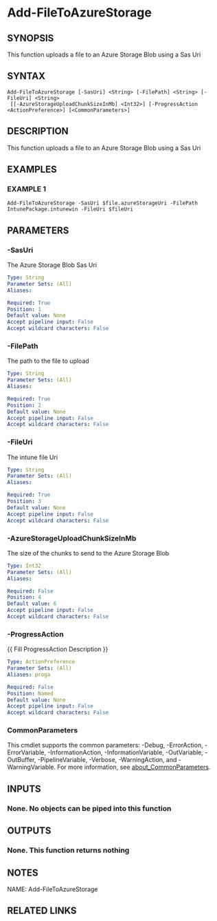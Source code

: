 # Add-FileToAzureStorage

## SYNOPSIS
This function uploads a file to an Azure Storage Blob using a Sas Uri

## SYNTAX

```
Add-FileToAzureStorage [-SasUri] <String> [-FilePath] <String> [-FileUri] <String>
 [[-AzureStorageUploadChunkSizeInMb] <Int32>] [-ProgressAction <ActionPreference>] [<CommonParameters>]
```

## DESCRIPTION
This function uploads a file to an Azure Storage Blob using a Sas Uri

## EXAMPLES

### EXAMPLE 1
```
Add-FileToAzureStorage -SasUri $file.azureStorageUri -FilePath IntunePackage.intunewin -FileUri $fileUri
```

## PARAMETERS

### -SasUri
The Azure Storage Blob Sas Uri

```yaml
Type: String
Parameter Sets: (All)
Aliases:

Required: True
Position: 1
Default value: None
Accept pipeline input: False
Accept wildcard characters: False
```

### -FilePath
The path to the file to upload

```yaml
Type: String
Parameter Sets: (All)
Aliases:

Required: True
Position: 2
Default value: None
Accept pipeline input: False
Accept wildcard characters: False
```

### -FileUri
The intune file Uri

```yaml
Type: String
Parameter Sets: (All)
Aliases:

Required: True
Position: 3
Default value: None
Accept pipeline input: False
Accept wildcard characters: False
```

### -AzureStorageUploadChunkSizeInMb
The size of the chunks to send to the Azure Storage Blob

```yaml
Type: Int32
Parameter Sets: (All)
Aliases:

Required: False
Position: 4
Default value: 6
Accept pipeline input: False
Accept wildcard characters: False
```

### -ProgressAction
{{ Fill ProgressAction Description }}

```yaml
Type: ActionPreference
Parameter Sets: (All)
Aliases: proga

Required: False
Position: Named
Default value: None
Accept pipeline input: False
Accept wildcard characters: False
```

### CommonParameters
This cmdlet supports the common parameters: -Debug, -ErrorAction, -ErrorVariable, -InformationAction, -InformationVariable, -OutVariable, -OutBuffer, -PipelineVariable, -Verbose, -WarningAction, and -WarningVariable. For more information, see [about_CommonParameters](http://go.microsoft.com/fwlink/?LinkID=113216).

## INPUTS

### None. No objects can be piped into this function
## OUTPUTS

### None. This function returns nothing
## NOTES
NAME: Add-FileToAzureStorage

## RELATED LINKS
